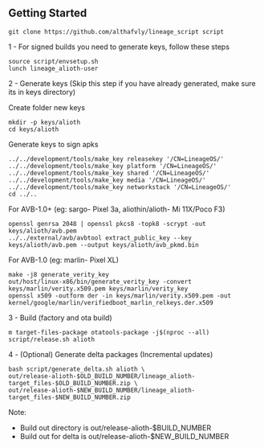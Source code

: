 ## Getting Started

    git clone https://github.com/althafvly/lineage_script script

1 - For signed builds you need to generate keys, follow these steps

    source script/envsetup.sh
    lunch lineage_alioth-user

2 - Generate keys (Skip this step if you have already generated, make sure its in keys directory)

Create folder new keys

    mkdir -p keys/alioth
    cd keys/alioth

Generate keys to sign apks

    ../../development/tools/make_key releasekey '/CN=LineageOS/'
    ../../development/tools/make_key platform '/CN=LineageOS/'
    ../../development/tools/make_key shared '/CN=LineageOS/'
    ../../development/tools/make_key media '/CN=LineageOS/'
    ../../development/tools/make_key networkstack '/CN=LineageOS/'
    cd ../..

For AVB-1.0+ (eg: sargo- Pixel 3a, aliothin/alioth- Mi 11X/Poco F3)

    openssl genrsa 2048 | openssl pkcs8 -topk8 -scrypt -out keys/alioth/avb.pem
    ../../external/avb/avbtool extract_public_key --key keys/alioth/avb.pem --output keys/alioth/avb_pkmd.bin

For AVB-1.0 (eg: marlin- Pixel XL)

    make -j8 generate_verity_key
    out/host/linux-x86/bin/generate_verity_key -convert keys/marlin/verity.x509.pem keys/marlin/verity_key
    openssl x509 -outform der -in keys/marlin/verity.x509.pem -out kernel/google/marlin/verifiedboot_marlin_relkeys.der.x509

3 - Build (factory and ota build)

    m target-files-package otatools-package -j$(nproc --all)
    script/release.sh alioth

4 - (Optional) Generate delta packages (Incremental updates)

    bash script/generate_delta.sh alioth \
    out/release-alioth-$OLD_BUILD_NUMBER/lineage_alioth-target_files-$OLD_BUILD_NUMBER.zip \
    out/release-alioth-$NEW_BUILD_NUMBER/lineage_alioth-target_files-$NEW_BUILD_NUMBER.zip

Note:

- Build out directory is out/release-alioth-$BUILD_NUMBER
- Build out for delta is out/release-alioth-$NEW_BUILD_NUMBER
